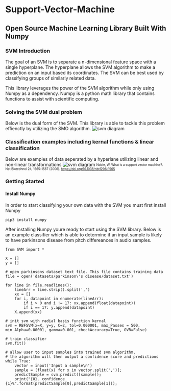 # Support-Vector-Machine
## Open Source Machine Learning Library Built With Numpy

### SVM Introduction

The goal of an SVM is to separate a n-dimensional feature space with a single hyperplane. The hyperplane allows the SVM algorithm to make a prediction on an input based its coordinates. The SVM can be best used by classifying groups of similarly related data.

This library leverages the power of the SVM algorithm while only using Numpy as a dependency. Numpy is a python math library that contains functions to assist with scientific computing. 

### Solving the SVM dual problem
Below is the dual form of the SVM. This library is able to tackle this problem effienctly by utilizing the SMO algorithm. 
![svm diagram](https://i.stack.imgur.com/mDQfb.png "SVM")

### Classification examples including kernal functions & linear classification
Below are examples of data seperated by a hyperlane utilizing linear and non-linear transformations
![svm diagram](https://media.springernature.com/full/springer-static/image/art%3A10.1038%2Fnbt1206-1565/MediaObjects/41587_2006_BFnbt12061565_Fig1_HTML.gif "SVM")
<sub><sup>Noble, W. What is a support vector machine?. Nat Biotechnol 24, 1565–1567 (2006). https://doi.org/10.1038/nbt1206-1565</sup></sub>

### Getting Started 

#### Install Numpy
In order to start classifying your own data with the SVM you must first install Numpy

`pip3 install numpy`

After installing Numpy youre ready to start using the SVM library. Below is an example classifier which is able to determine if an input sample is likely to have parkinsons disease from pitch differeances in audio samples. 

```
from SVM import *

X = []
y = []

# open parkinsons dataset text file. This file contains training data
file = open('datasets/parkinson\'s disease/dataset.txt')

for line in file.readlines():
    lineArr = line.strip().split(',')
    xx = []
    for i, datapoint in enumerate(lineArr):
        if i > 0 and i != 17: xx.append(float(datapoint))
        if i == 17: y.append(datapoint)
    X.append(xx)

# init svm with radial basis function kernal
svm = RBFSVM(x=X, y=y, C=2, tol=0.000001, max_Passes = 500, min_Alpha=0.00001, gamma=0.001, checkAccuracy=True, OVR=False)

# train classifier
svm.fit()

# allow user to input samples into trained svm algorithm. 
# the algorithm will then output a confidence score and predictions
while True:
    vector = input('Input a sample\n')
    sample = [float(x) for x in vector.split(',')];
    predictSample = svm.predict([sample]);
    print("{0}. confidence {1}%".format(predictSample[0],predictSample[1]));
```
